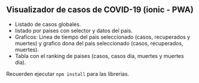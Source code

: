 ## Visualizador de casos de COVID-19 (ionic - PWA)

- Listado de casos globales.
- listado por paises con selector y datos del pais.
- Graficos: Linea de tiempo del pais seleccionado (casos, recuperados y muertes) y grafico dona del pais seleccionado (casos, recuperados, muertes).
- Tabla con el ranking de paises (casos, casos dia, muertes y muertes dia).


Recuerden ejecutar ```npm install``` para las librerias.


